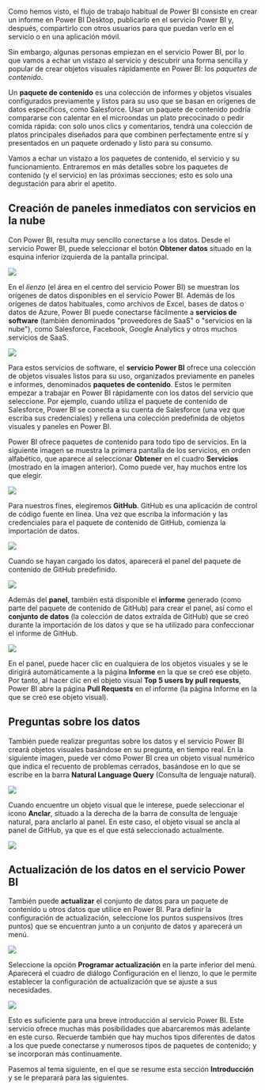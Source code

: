 Como hemos visto, el flujo de trabajo habitual de Power BI consiste en crear un informe en Power BI Desktop, publicarlo en el servicio Power BI y, después, compartirlo con otros usuarios para que puedan verlo en el servicio o en una aplicación móvil.

Sin embargo, algunas personas empiezan en el servicio Power BI, por lo que vamos a echar un vistazo al servicio y descubrir una forma sencilla y popular de crear objetos visuales rápidamente en Power BI: los *paquetes de contenido*.

Un **paquete de contenido** es una colección de informes y objetos visuales configurados previamente y listos para su uso que se basan en orígenes de datos específicos, como Salesforce. Usar un paquete de contenido podría compararse con calentar en el microondas un plato precocinado o pedir comida rápida: con solo unos clics y comentarios, tendrá una colección de platos principales diseñados para que combinen perfectamente entre sí y presentados en un paquete ordenado y listo para su consumo.

Vamos a echar un vistazo a los paquetes de contenido, el servicio y su funcionamiento. Entraremos en más detalles sobre los paquetes de contenido (y el servicio) en las próximas secciones; esto es solo una degustación para abrir el apetito.

## <a name="create-out-of-the-box-dashboards-with-cloud-services"></a>Creación de paneles inmediatos con servicios en la nube
Con Power BI, resulta muy sencillo conectarse a los datos. Desde el servicio Power BI, puede seleccionar el botón **Obtener datos** situado en la esquina inferior izquierda de la pantalla principal.

![](media/0-3-dashboards-cloud-services/c0a3_1.png)

En el *lienzo* (el área en el centro del servicio Power BI) se muestran los orígenes de datos disponibles en el servicio Power BI. Además de los orígenes de datos habituales, como archivos de Excel, bases de datos o datos de Azure, Power BI puede conectarse fácilmente a **servicios de software** (también denominados "proveedores de SaaS" o "servicios en la nube"), como Salesforce, Facebook, Google Analytics y otros muchos servicios de SaaS.

![](media/0-3-dashboards-cloud-services/c0a3_2.png)

Para estos servicios de software, el **servicio Power BI** ofrece una colección de objetos visuales listos para su uso, organizados previamente en paneles e informes, denominados **paquetes de contenido**. Estos le permiten empezar a trabajar en Power BI rápidamente con los datos del servicio que seleccione. Por ejemplo, cuando utiliza el paquete de contenido de Salesforce, Power BI se conecta a su cuenta de Salesforce (una vez que escriba sus credenciales) y rellena una colección predefinida de objetos visuales y paneles en Power BI.

Power BI ofrece paquetes de contenido para todo tipo de servicios. En la siguiente imagen se muestra la primera pantalla de los servicios, en orden alfabético, que aparece al seleccionar **Obtener** en el cuadro **Servicios** (mostrado en la imagen anterior). Como puede ver, hay muchos entre los que elegir.

![](media/0-3-dashboards-cloud-services/c0a3_3.png)

Para nuestros fines, elegiremos **GitHub**. GitHub es una aplicación de control de código fuente en línea. Una vez que escriba la información y las credenciales para el paquete de contenido de GitHub, comienza la importación de datos.

![](media/0-3-dashboards-cloud-services/c0a3_4.png)

Cuando se hayan cargado los datos, aparecerá el panel del paquete de contenido de GitHub predefinido.

![](media/0-3-dashboards-cloud-services/c0a3_5.png)

Además del **panel**, también está disponible el **informe** generado (como parte del paquete de contenido de GitHub) para crear el panel, así como el **conjunto de datos** (la colección de datos extraída de GitHub) que se creó durante la importación de los datos y que se ha utilizado para confeccionar el informe de GitHub.

![](media/0-3-dashboards-cloud-services/c0a3_6.png)

En el panel, puede hacer clic en cualquiera de los objetos visuales y se le dirigirá automáticamente a la página **Informe** en la que se creó ese objeto. Por tanto, al hacer clic en el objeto visual **Top 5 users by pull requests**, Power BI abre la página **Pull Requests** en el informe (la página Informe en la que se creó ese objeto visual).

## <a name="asking-questions-of-your-data"></a>Preguntas sobre los datos
También puede realizar preguntas sobre los datos y el servicio Power BI creará objetos visuales basándose en su pregunta, en tiempo real. En la siguiente imagen, puede ver cómo Power BI crea un objeto visual numérico que indica el recuento de problemas cerrados, basándose en lo que se escribe en la barra **Natural Language Query** (Consulta de lenguaje natural).

![](media/0-3-dashboards-cloud-services/c0a3_7.png)

Cuando encuentre un objeto visual que le interese, puede seleccionar el icono **Anclar**, situado a la derecha de la barra de consulta de lenguaje natural, para anclarlo al panel. En este caso, el objeto visual se ancla al panel de GitHub, ya que es el que está seleccionado actualmente.

![](media/0-3-dashboards-cloud-services/c0a3_8.png)

## <a name="refreshing-data-in-the-power-bi-service"></a>Actualización de los datos en el servicio Power BI
También puede **actualizar** el conjunto de datos para un paquete de contenido u otros datos que utilice en Power BI. Para definir la configuración de actualización, seleccione los puntos suspensivos (tres puntos) que se encuentran junto a un conjunto de datos y aparecerá un menú.

![](media/0-3-dashboards-cloud-services/c0a3_9.png)

Seleccione la opción **Programar actualización** en la parte inferior del menú. Aparecerá el cuadro de diálogo Configuración en el lienzo, lo que le permite establecer la configuración de actualización que se ajuste a sus necesidades.

![](media/0-3-dashboards-cloud-services/c0a3_10.png)

Esto es suficiente para una breve introducción al servicio Power BI. Este servicio ofrece muchas más posibilidades que abarcaremos más adelante en este curso. Recuerde también que hay muchos tipos diferentes de datos a los que puede conectarse y numerosos tipos de paquetes de contenido; y se incorporan más continuamente.

Pasemos al tema siguiente, en el que se resume esta sección **Introducción** y se le preparará para las siguientes.

